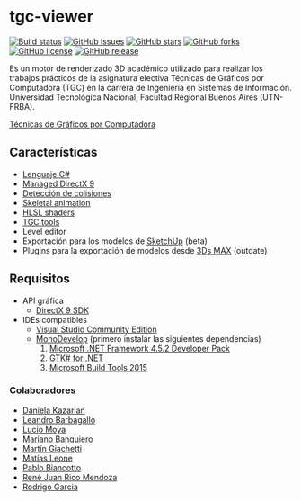 # tgc-viewer
[![Build status](https://ci.appveyor.com/api/projects/status/72r1a74noxa4t7c5?svg=true)](https://ci.appveyor.com/project/rejurime/tgc-viewer)
[![GitHub issues](https://img.shields.io/github/issues/tgc-utn/tgc-viewer.svg)](https://github.com/tgc-utn/tgc-viewer/issues)
[![GitHub stars](https://img.shields.io/github/stars/tgc-utn/tgc-viewer.svg)](https://github.com/tgc-utn/tgc-viewer/stargazers)
[![GitHub forks](https://img.shields.io/github/forks/tgc-utn/tgc-viewer.svg)](https://github.com/tgc-utn/tgc-viewer/network)
[![GitHub license](https://img.shields.io/badge/license-MIT-blue.svg)](https://raw.githubusercontent.com/tgc-utn/tgc-viewer/master/LICENSE)
[![GitHub release](https://img.shields.io/github/release/tgc-utn/tgc-viewer.svg)](https://github.com/tgc-utn/tgc-viewer/releases)

Es un motor de renderizado 3D académico utilizado para realizar los trabajos prácticos de la asignatura electiva Técnicas de Gráficos por Computadora (TGC) en la carrera de Ingeniería en Sistemas de Información. Universidad Tecnológica Nacional, Facultad Regional Buenos Aires (UTN-FRBA).

[Técnicas de Gráficos por Computadora](http://tgc-utn.github.io/)

## Características
* [Lenguaje C#](https://msdn.microsoft.com/es-ar/library/kx37x362.aspx)
* [Managed DirectX 9](https://en.wikipedia.org/wiki/Managed_DirectX)
* [Detección de colisiones](https://en.wikipedia.org/wiki/Collision_detection)
* [Skeletal animation](https://en.wikipedia.org/wiki/Skeletal_animation)
* [HLSL shaders](https://msdn.microsoft.com/en-us/library/windows/desktop/bb509561%28v=vs.85%29.aspx)
* [TGC tools](https://github.com/tgc-utn/tgc-tools)
* Level editor
* Exportación para los modelos de [SketchUp](https://www.sketchup.com/) (beta)
* Plugins para la exportación de modelos desde [3Ds MAX](http://www.autodesk.com/education/free-software/3ds-max) (outdate)

## Requisitos
* API gráfica
    * [DirectX 9 SDK](http://www.microsoft.com/en-us/download/details.aspx?displaylang=en&id=6812)
* IDEs compatibles
    * [Visual Studio Community Edition](https://www.visualstudio.com/es-ar/products/visual-studio-community-vs)
    * [MonoDevelop](http://www.monodevelop.com) (primero instalar las siguientes dependencias)
        1. [Microsoft .NET Framework 4.5.2 Developer Pack](https://www.microsoft.com/es-ar/download/details.aspx?id=42637)
        2. [GTK# for .NET](http://www.mono-project.com/download/#download-win)
        3. [Microsoft Build Tools 2015](https://www.microsoft.com/es-ar/download/details.aspx?id=48159)

### Colaboradores
* [Daniela Kazarian](https://github.com/Dkazarian)
* [Leandro Barbagallo](https://github.com/lebarba)
* [Lucio Moya](https://github.com/DNAngeluS)
* [Mariano Banquiero](https://github.com/mbanquiero)
* [Martín Giachetti](https://github.com/mgiachetti)
* [Matías Leone](https://github.com/leonematias)
* [Pablo Biancotto](https://github.com/akhanubis)
* [René Juan Rico Mendoza](https://github.com/rejurime)
* [Rodrigo Garcia](https://github.com/mysery)

